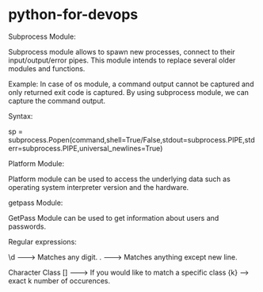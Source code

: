 # python-for-devops


Subprocess Module:

Subprocess module allows to spawn new processes, connect to their input/output/error pipes. This module intends to replace several older modules and functions.

Example: In case of os module, a command output cannot be captured and only returned exit code is captured. By using subprocess module, we can capture the command output.

Syntax: 

sp = subprocess.Popen(command,shell=True/False,stdout=subprocess.PIPE,stderr=subprocess.PIPE,universal_newlines=True)

Platform Module:

Platform module can be used to access the underlying data such as operating system interpreter version and the hardware.

getpass Module:

GetPass Module can be used to get information about users and passwords.

Regular expressions:

\d ---> Matches any digit.
. ---> Matches anything except new line.

Character Class [] ---> If you would like to match a specific class
{k} --> exact k number of occurences.